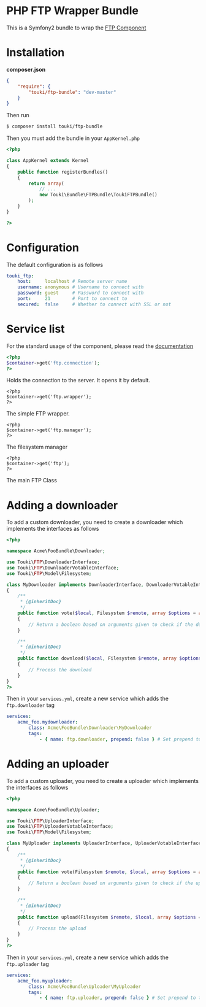 # PHP FTP Wrapper Bundle

This is a Symfony2 bundle to wrap the [FTP Component](https://github.com/touki653/php-ftp-wrapper)

# Installation

**composer.json**

```json
{
    "require": {
        "touki/ftp-bundle": "dev-master"
    }
}
```

Then run

```sh
$ composer install touki/ftp-bundle
```

Then you must add the bundle in your `AppKernel.php`

```php
<?php

class AppKernel extends Kernel
{
    public function registerBundles()
    {
        return array(
            // ...
            new Touki\Bundle\FTPBundle\ToukiFTPBundle()
        );
    }
}

?>
```

# Configuration

The default configuration is as follows

```yml
touki_ftp:
    host:     localhost # Remote server name
    username: anonymous # Username to connect with
    password: guest     # Password to connect with
    port:     21        # Port to connect to
    secured:  false     # Whether to connect with SSL or not
```

# Service list

For the standard usage of the component, please read the [documentation](https://github.com/touki653/php-ftp-wrapper/tree/master/docs)

```php
<?php
$container->get('ftp.connection');
?>
```

Holds the connection to the server.
It opens it by default.

```
<?php
$container->get('ftp.wrapper');
?>
```

The simple FTP wrapper.

```
<?php
$container->get('ftp.manager');
?>
```

The filesystem manager

```
<?php
$container->get('ftp');
?>
```

The main FTP Class

# Adding a downloader

To add a custom downloader, you need to create a downloader which implements the interfaces as follows

```php
<?php

namespace Acme\FooBundle\Downloader;

use Touki\FTP\DownloaderInterface;
use Touki\FTP\DownloaderVotableInterface;
use Touki\FTP\Model\Filesystem;

class MyDownloader implements DownloaderInterface, DownloaderVotableInterface
{
    /**
     * {@inheritDoc}
     */
    public function vote($local, Filesystem $remote, array $options = array())
    {
        // Return a boolean based on arguments given to check if the downloader is compatible
    }

    /**
     * {@inheritDoc}
     */
    public function download($local, Filesystem $remote, array $options = array())
    {
        // Process the download
    }
}
?>
```

Then in your `services.yml`, create a new service which adds the `ftp.downloader` tag

```yml
services:
    acme_foo.mydownloader:
        class: Acme\FooBundle\Downloader\MyDownloader
        tags:
            - { name: ftp.downloader, prepend: false } # Set prepend to true to prepend the downloader
```

# Adding an uploader

To add a custom uploader, you need to create a uploader which implements the interfaces as follows

```php
<?php

namespace Acme\FooBundle\Uploader;

use Touki\FTP\UploaderInterface;
use Touki\FTP\UploaderVotableInterface;
use Touki\FTP\Model\Filesystem;

class MyUploader implements UploaderInterface, UploaderVotableInterface
{
    /**
     * {@inheritDoc}
     */
    public function vote(Filesystem $remote, $local, array $options = array())
    {
        // Return a boolean based on arguments given to check if the uploader is compatible
    }

    /**
     * {@inheritDoc}
     */
    public function upload(Filesystem $remote, $local, array $options = array())
    {
        // Process the upload
    }
}
?>
```

Then in your `services.yml`, create a new service which adds the `ftp.uploader` tag

```yml
services:
    acme_foo.myuploader:
        class: Acme\FooBundle\Uploader\MyUploader
        tags:
            - { name: ftp.uploader, prepend: false } # Set prepend to true to prepend the uploader
```

